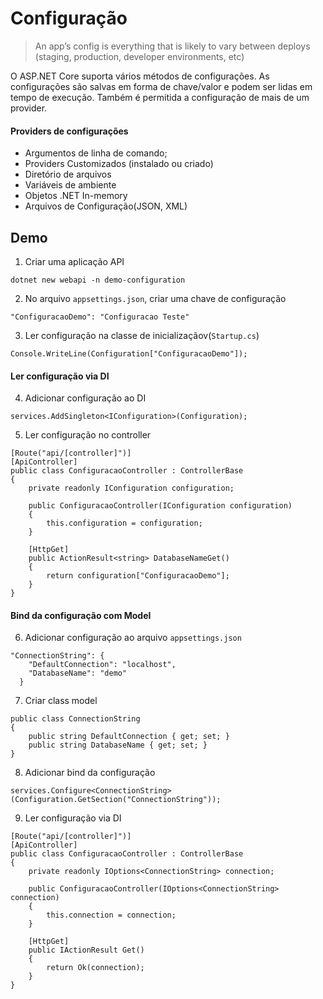 # Configuração
>An app’s config is everything that is likely to vary between deploys (staging, production, developer environments, etc)

O ASP.NET Core suporta vários métodos de configurações. As configurações são salvas em forma de chave/valor e podem ser lidas em tempo de execução. Também é permitida a configuração de mais de um provider.

#### Providers de configurações

- Argumentos de linha de comando;
- Providers Customizados (instalado ou criado)
- Diretório de arquivos
- Variáveis de ambiente
- Objetos .NET In-memory
- Arquivos de Configuração(JSON, XML)

## Demo

1. Criar uma aplicação API
```
dotnet new webapi -n demo-configuration
```

2. No arquivo `appsettings.json`, criar uma chave de configuração

```
"ConfiguracaoDemo": "Configuracao Teste"
```

3. Ler configuração na classe de inicializaçãov(`Startup.cs`)
```
Console.WriteLine(Configuration["ConfiguracaoDemo"]);
```

#### Ler configuração via DI

4. Adicionar configuração ao DI
```
services.AddSingleton<IConfiguration>(Configuration);
```

5. Ler configuração no controller
```
[Route("api/[controller]")]
[ApiController]
public class ConfiguracaoController : ControllerBase
{
    private readonly IConfiguration configuration;

    public ConfiguracaoController(IConfiguration configuration)
    {
        this.configuration = configuration;
    }

    [HttpGet]
    public ActionResult<string> DatabaseNameGet()
    {
        return configuration["ConfiguracaoDemo"];
    }
}
```

#### Bind da configuração com Model

6. Adicionar configuração ao arquivo `appsettings.json`
```
"ConnectionString": {
    "DefaultConnection": "localhost",
    "DatabaseName": "demo"
  }
```

7. Criar class model
```
public class ConnectionString
{
    public string DefaultConnection { get; set; }
    public string DatabaseName { get; set; }
}
```

8. Adicionar bind da configuração
```
services.Configure<ConnectionString>(Configuration.GetSection("ConnectionString"));
```

9. Ler configuração via DI
```
[Route("api/[controller]")]
[ApiController]
public class ConfiguracaoController : ControllerBase
{
    private readonly IOptions<ConnectionString> connection;

    public ConfiguracaoController(IOptions<ConnectionString> connection)
    {
        this.connection = connection;
    }

    [HttpGet]
    public IActionResult Get()
    {
        return Ok(connection);
    }
}
```